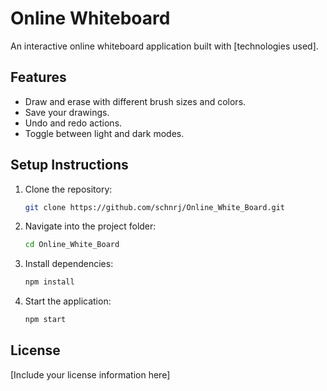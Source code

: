 # Online Whiteboard

An interactive online whiteboard application built with [technologies used].

## Features
- Draw and erase with different brush sizes and colors.
- Save your drawings.
- Undo and redo actions.
- Toggle between light and dark modes.

## Setup Instructions
1. Clone the repository:
   ```bash
   git clone https://github.com/schnrj/Online_White_Board.git
   ```
2. Navigate into the project folder:
   ```bash
   cd Online_White_Board
   ```
3. Install dependencies:
   ```bash
   npm install
   ```
4. Start the application:
   ```bash
   npm start
   ```

## License
[Include your license information here]
